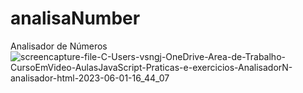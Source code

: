 # analisaNumber
Analisador de Números
![screencapture-file-C-Users-vsngj-OneDrive-Area-de-Trabalho-CursoEmVideo-AulasJavaScript-Praticas-e-exercicios-AnalisadorN-analisador-html-2023-06-01-16_44_07](https://github.com/ViihSN/analisaNumber/assets/93055828/f443b9de-b275-43a0-ab84-69a4820b66b7)
